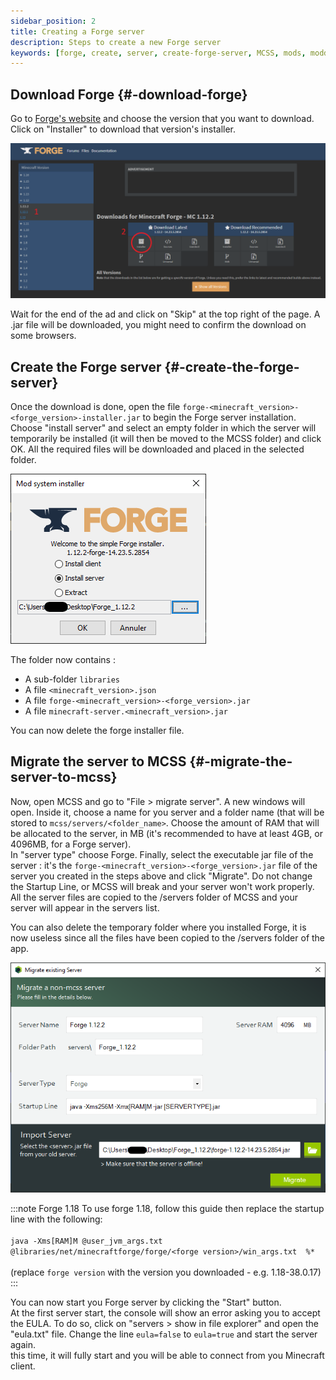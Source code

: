 ```yaml
---
sidebar_position: 2
title: Creating a Forge server
description: Steps to create a new Forge server
keywords: [forge, create, server, create-forge-server, MCSS, mods, modded]
---
```


## Download Forge {#-download-forge}

Go to [Forge's website](https://files.minecraftforge.net) and choose the version that you want to download. Click on "Installer" to download that version's installer.

![Download forge](/img/docs/create-forge/download_forge.png)

Wait for the end of the ad and click on "Skip" at the top right of the page. A .jar file will be downloaded, you might need to confirm the download on some browsers.

## Create the Forge server {#-create-the-forge-server}

Once the download is done, open the file `forge-<minecraft_version>-<forge_version>-installer.jar` to begin the Forge server installation. <br/>
Choose "install server" and select an empty folder in which the server will temporarily be installed (it will then be moved to the MCSS folder) and click OK. All the required files will be downloaded and placed in the selected folder.

![Install forge](/img/docs/create-forge/install_forge.png)

The folder now contains :

*   A sub-folder `libraries`
*   A file `<minecraft_version>.json`
*   A file `forge-<minecraft_version>-<forge_version>.jar`
*   A file `minecraft-server.<minecraft_version>.jar`

You can now delete the forge installer file.

## Migrate the server to MCSS {#-migrate-the-server-to-mcss}

Now, open MCSS and go to "File > migrate server". A new windows will open. Inside it, choose a name for you server and a folder name (that will be stored to `mcss/servers/<folder_name>`. Choose the amount of RAM that will be allocated to the server, in MB (it's recommended to have at least 4GB, or 4096MB, for a Forge server).<br/>
In "server type" choose Forge. Finally, select the executable jar file of the server : it's the `forge-<minecraft_version>-<forge_version>.jar` file of the server you created in the steps above and click "Migrate". Do not change the Startup Line, or MCSS will break and your server won't work properly.<br/>
All the server files are copied to the /servers folder of MCSS and your server will appear in the servers list. <br/>

You can also delete the temporary folder where you installed Forge, it is now useless since all the files have been copied to the /servers folder of the app.

![Migrate forge](/img/docs/create-forge/migrate_forge.png)


:::note Forge 1.18
To use forge 1.18, follow this guide then replace the startup line with the following: <br></br> ```java -Xms[RAM]M @user_jvm_args.txt @libraries/net/minecraftforge/forge/<forge version>/win_args.txt  %*``` <br></br>
(replace `forge version` with the version you downloaded - e.g. 1.18-38.0.17)
:::

You can now start you Forge server by clicking the "Start" button. <br/>
At the first server start, the console will show an error asking you to accept the EULA. To do so, click on "servers > show in file explorer" and open the "eula.txt" file. Change the line `eula=false` to `eula=true` and start the server again. <br/>
this time, it will fully start and you will be able to connect from you Minecraft client.

